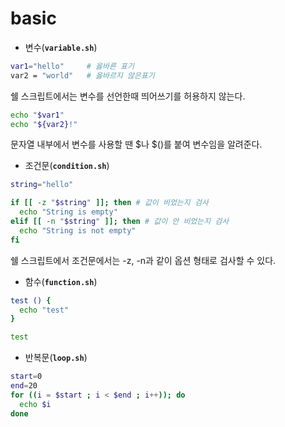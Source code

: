 # basic

* 변수(**`variable.sh`**)

```bash
var1="hello"     # 옳바른 표기
var2 = "world"   # 옳바르지 않은표기
```

쉘 스크립트에서는 변수를 선언한때 띄어쓰기를 허용하지 않는다.

```bash
echo "$var1"
echo "${var2}!"
```

문자열 내부에서 변수를 사용할 땐 $나 $()를 붙여 변수임을 알려준다.

* 조건문(**`condition.sh`**)

```bash
string="hello"

if [[ -z "$string" ]]; then # 값이 비었는지 검사
  echo "String is empty"
elif [[ -n "$string" ]]; then # 값이 안 비었는지 검사
  echo "String is not empty"
fi
```

쉘 스크립트에서 조건문에서는 -z, -n과 같이 옵션 형태로 검사할 수 있다.

* 함수(**`function.sh`**)

```bash
test () {
  echo "test"
}

test
```

* 반복문(**`loop.sh`**)

```bash
start=0
end=20
for ((i = $start ; i < $end ; i++)); do
  echo $i
done
```